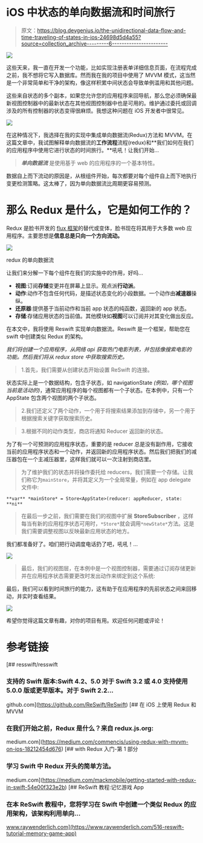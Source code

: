 # iOS 中状态的单向数据流和时间旅行

> 原文：<https://blog.devgenius.io/the-unidirectional-data-flow-and-time-traveling-of-states-in-ios-24698d5d4a55?source=collection_archive---------6----------------------->

![](img/e31134f4a9a88eb42e9ddceb0e1016ab.png)

这些天来，我一直在开发一个功能，比如实现注册表单详细信息页面，在流程完成之前，我不想将它写入数据库。然而我在我的项目中使用了 MVVM 模式，这当然是一个非常简单和干净的架构，像这样积累中间状态会导致单例滥用和其他问题。

这些来自状态的多个副本，如果您允许您的应用程序来回导航，那么您必须确保最新视图控制器中的最新状态在其他视图控制器中也是可用的。维护通过委托或回调涉及的所有控制器的状态变得很麻烦。我想这种问题在 iOS 开发者中很常见。

![](img/a48b676f5b4d0c747a8f10cdfdd5e4d0.png)

在这种情况下，我选择在我的实现中集成单向数据流(Redux)方法和 MVVM。在这篇文章中，我试图解释单向数据流的**工作流程**流程(redux)和**我们如何在我们的应用程序中使用它进行状态的时间旅行。**吼吼！让我们开始…

> ***单向数据流*** 是使用基于 web 的应用程序的一个基本特性。

数据自上而下流动的原因是，从根组件开始，每次都要对每个组件自上而下地执行变更检测策略。这太棒了，因为单向数据流比周期更容易预测。

# 那么 Redux 是什么，它是如何工作的？

Redux 是脸书开发的 [flux 框架](https://github.com/facebook/flux)的替代或变体，脸书现在将其用于大多数 web 应用程序。主要思想是**信息总是只向一个方向流动。**

![](img/8ee5704ae89383949862d75e85cd769d.png)

redux 的单向数据流

让我们来分解一下每个组件在我们的实施中的作用，好吗…

*   **视图**:订阅**存储**变更并在屏幕上显示。观点派**行动派**。
*   **动作**:动作不包含任何代码，是描述状态变化的小段数据。一个动作由**减速器**操纵。
*   **还原器**:提供基于当前动作和当前 app 状态的纯函数，返回新的 app 状态。
*   **存储**:存储应用状态的当前值。其他模块如**视图**可以订阅并对其变化做出反应。

在本文中，我将使用 Reswift 实现单向数据流。Reswift 是一个框架，帮助您在 swift 中创建类似 Redux 的架构。

*我们将创建一个应用程序，从网络 api 获取热门电影列表，并包括像搜索电影的功能。然后我们将从 redux store 中获取搜索历史。*

> 1.首先，我们需要从创建状态开始设置 ReSwift 的连接。

状态实际上是一个数据结构，包含子状态，如 navigationState *(例如，哪个视图当前是活动的)*，通常应用程序的每个视图都有一个子状态。在本例中，只有一个 AppState 包含两个视图的两个子状态。

> 2.我们还定义了两个动作，一个用于将搜索结果添加到存储中，另一个用于根据搜索关键字获取搜索历史。

> 3.根据不同的动作类型，商店将通知 Reducer 返回新的状态。

为了有一个可预测的应用程序状态，重要的是 reducer 总是没有副作用，它接收当前的应用程序状态和一个动作，并返回新的应用程序状态。然后我们把我们的减压器包在一个主减压器里，这样我们就可以一次注射到商店里。

> 为了维护我们的状态并将操作委托给 reducers，我们需要一个存储。让我们称它为`mainStore`，并将其定义为一个全局常量，例如在 app delegate 文件中:

```
**var** *mainStore* = Store<AppState>(reducer: appReducer, state: **ni**
```

> 在最后一步之前，我们需要在我们的视图中扩展 **StoreSubscriber** ，这样每当有新的应用程序状态可用时，`*Store*`就会调用`*newState*`方法。这是我们需要调整视图以反映最新应用状态的地方。

我们都准备好了。咱们把行动调度电话扔了吧，吼吼！…

![](img/710139aac8a45f36d5b3b2094b744184.png)

> 最后，我们的视图层，在本例中是一个视图控制器，需要通过订阅存储更新并在应用程序状态需要更改时发出动作来绑定到这个系统:

最后，我们可以看到时间旅行的能力，这有助于在应用程序的先前状态之间来回移动，并实时查看结果。

![](img/a307eaf126c4acc0c412e6b8df90dfc0.png)

希望你觉得这篇文章有趣，对你的项目有用。欢迎任何问题或评论！

# 参考链接

[](https://github.com/ReSwift/ReSwift) [## resswift/resswift

### 支持的 Swift 版本:Swift 4.2、5.0 对于 Swift 3.2 或 4.0 支持使用 5.0.0 版或更早版本。对于 Swift 2.2…

github.com](https://github.com/ReSwift/ReSwift) [](https://medium.com/commencis/using-redux-with-mvvm-on-ios-18212454d676) [## 在 iOS 上使用 Redux 和 MVVM

### 在我们开始之前，Redux 是什么？来自 redux.js.org:

medium.com](https://medium.com/commencis/using-redux-with-mvvm-on-ios-18212454d676) [](https://medium.com/mackmobile/getting-started-with-redux-in-swift-54e00f323e2b) [## with Redux 入门-第 1 部分

### 学习 Swift 中 Redux 开头的简单方法。

medium.com](https://medium.com/mackmobile/getting-started-with-redux-in-swift-54e00f323e2b) [](https://www.raywenderlich.com/516-reswift-tutorial-memory-game-app) [## ReSwift 教程:记忆游戏 App

### 在本 ReSwift 教程中，您将学习在 Swift 中创建一个类似 Redux 的应用架构，该架构利用单向…

www.raywenderlich.com](https://www.raywenderlich.com/516-reswift-tutorial-memory-game-app)